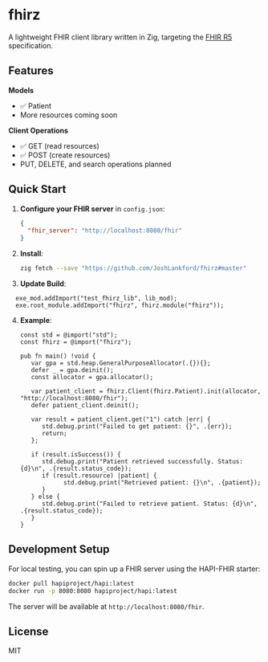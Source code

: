 # fhirz

A lightweight FHIR client library written in Zig, targeting the [FHIR R5](https://hl7.org/fhir/) specification.

## Features

**Models**
- ✅ Patient
- More resources coming soon

**Client Operations**
- ✅ GET (read resources)
- ✅ POST (create resources)
- PUT, DELETE, and search operations planned

## Quick Start

1. **Configure your FHIR server** in `config.json`:
   ```json
   {
     "fhir_server": "http://localhost:8080/fhir"
   }
   ```

2. **Install**:
   ```bash
   zig fetch --save "https://github.com/JoshLankford/fhirz#master"
   ```

3. **Update Build**:
  ```zig
    exe_mod.addImport("test_fhirz_lib", lib_mod);
    exe.root_module.addImport("fhirz", fhirz.module("fhirz"));
  ```

4. **Example**:
   ```zig
   const std = @import("std");
   const fhirz = @import("fhirz");

   pub fn main() !void {
      var gpa = std.heap.GeneralPurposeAllocator(.{}){};
      defer _ = gpa.deinit();
      const allocator = gpa.allocator();

      var patient_client = fhirz.Client(fhirz.Patient).init(allocator, "http://localhost:8080/fhir");
      defer patient_client.deinit();

      var result = patient_client.get("1") catch |err| {
         std.debug.print("Failed to get patient: {}", .{err});
         return;
      };

      if (result.isSuccess()) {
         std.debug.print("Patient retrieved successfully. Status: {d}\n", .{result.status_code});
         if (result.resource) |patient| {
               std.debug.print("Retrieved patient: {}\n", .{patient});
         }
      } else {
         std.debug.print("Failed to retrieve patient. Status: {d}\n", .{result.status_code});
      }
   }
   ```

## Development Setup

For local testing, you can spin up a FHIR server using the HAPI-FHIR starter:

```bash
docker pull hapiproject/hapi:latest
docker run -p 8080:8080 hapiproject/hapi:latest
```

The server will be available at `http://localhost:8080/fhir`.

## License

MIT
